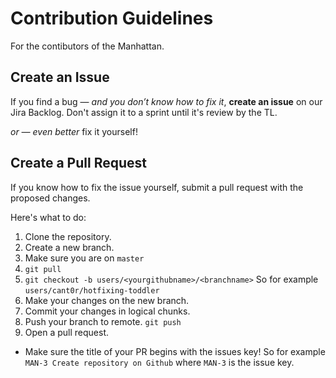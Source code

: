 # Contribution Guidelines

For the contibutors of the Manhattan.

## Create an Issue

If you find a bug — _and you don’t know how to fix it_, **create an issue** on our Jira Backlog. Don't assign it to a sprint until it's review by the TL.

_or — even better_ fix it yourself!

## Create a Pull Request

If you know how to fix the issue yourself, submit a pull request with the proposed changes.

Here's what to do:

1. Clone the repository.
2. Create a new branch.
  1. Make sure you are on `master`
  2. `git pull`
  3. `git checkout -b users/<yourgithubname>/<branchname>` So for example `users/cant0r/hotfixing-toddler` 
4. Make your changes on the new branch.
5. Commit your changes in logical chunks.
6. Push your branch to remote. `git push`
7. Open a pull request.
  * Make sure the title of your PR begins with the issues key! So for example `MAN-3 Create repository on Github` where `MAN-3` is the issue key.
